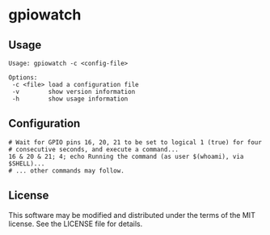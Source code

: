 # gpiowatch

## Usage

	Usage: gpiowatch -c <config-file>

	Options:
	 -c <file> load a configuration file
	 -v        show version information
	 -h        show usage information

## Configuration

	# Wait for GPIO pins 16, 20, 21 to be set to logical 1 (true) for four
	# consecutive seconds, and execute a command...
	16 & 20 & 21; 4; echo Running the command (as user $(whoami), via $SHELL)...
	# ... other commands may follow.

## License

This software may be modified and distributed under the terms of the MIT
license. See the LICENSE file for details.

